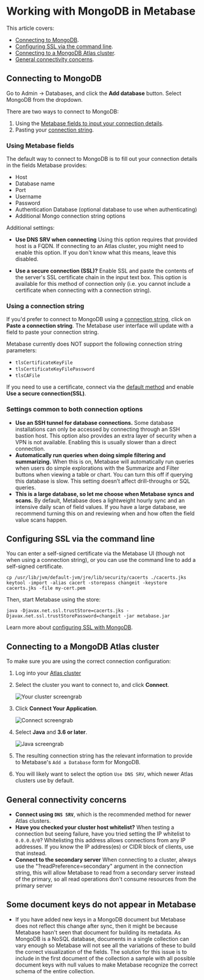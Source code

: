 # Working with MongoDB in Metabase

This article covers:

- [Connecting to MongoDB](#connecting-to-mongodb).
- [Configuring SSL via the command line](#configuring-ssl-via-the-command-line).
- [Connecting to a MongoDB Atlas cluster](#connecting-to-a-mongodb-atlas-cluster).
- [General connectivity concerns](#general-connectivity-concerns).

## Connecting to MongoDB

Go to Admin -> Databases, and click the **Add database** button. Select MongoDB from the dropdown.

There are two ways to connect to MongoDB:

1. Using the [Metabase fields to input your connection details](#using-metabase-fields).
2. Pasting your [connection string](#using-a-connection-string).

### Using Metabase fields

The default way to connect to MongoDB is to fill out your connection details in the fields Metabase provides:

- Host
- Database name
- Port
- Username
- Password
- Authentication Database (optional database to use when authenticating)
- Additional Mongo connection string options

Additional settings:

- **Use DNS SRV when connecting** Using this option requires that provided host is a FQDN. If connecting to an Atlas cluster, you might need to enable this option. If you don't know what this means, leave this disabled.

- **Use a secure connection (SSL)?** Enable SSL and paste the contents of the server's SSL certificate chain in the input text box. This option is available for this method of connection only (i.e. you cannot include a certificate when connecting with a connection string).

### Using a connection string

If you'd prefer to connect to MongoDB using a [connection string](https://docs.mongodb.com/manual/reference/connection-string/),
click on **Paste a connection string**. The Metabase user interface will update with a field to paste your connection string.

Metabase currently does NOT support the following connection string parameters:

- `tlsCertificateKeyFile`
- `tlsCertificateKeyFilePassword`
- `tlsCAFile`

If you need to use a certificate, connect via the [default method](#using-metabase-fields) and enable **Use a secure connection(SSL)**.

### Settings common to both connection options

- **Use an SSH tunnel for database connections.** Some database installations can only be accessed by connecting through an SSH bastion host. This option also provides an extra layer of security when a VPN is not available. Enabling this is usually slower than a direct connection.
- **Automatically run queries when doing simple filtering and summarizing.** When this is on, Metabase will automatically run queries when users do simple explorations with the Summarize and Filter buttons when viewing a table or chart. You can turn this off if querying this database is slow. This setting doesn’t affect drill-throughs or SQL queries.
- **This is a large database, so let me choose when Metabase syncs and scans.** By default, Metabase does a lightweight hourly sync and an intensive daily scan of field values. If you have a large database, we recommend turning this on and reviewing when and how often the field value scans happen.

## Configuring SSL via the command line

You can enter a self-signed certificate via the Metabase UI (though not when using a connection string), or you can use the command line to add a self-signed certificate.

```
cp /usr/lib/jvm/default-jvm/jre/lib/security/cacerts ./cacerts.jks
keytool -import -alias cacert -storepass changeit -keystore cacerts.jks -file my-cert.pem
```

Then, start Metabase using the store:

```
java -Djavax.net.ssl.trustStore=cacerts.jks -Djavax.net.ssl.trustStorePassword=changeit -jar metabase.jar
```

Learn more about [configuring SSL with MongoDB](http://mongodb.github.io/mongo-java-driver/3.0/driver/reference/connecting/ssl/).

## Connecting to a MongoDB Atlas cluster

To make sure you are using the correct connection configuration:

1. Log into your [Atlas cluster](https://cloud.mongodb.com)

2. Select the cluster you want to connect to, and click **Connect**.

   ![Your cluster screengrab](../images/mongo_1.png "Your cluster")

3. Click **Connect Your Application**.

   ![Connect screengrab](../images/mongo_2.png "Connect")

4. Select **Java** and **3.6 or later**.

   ![Java screengrab](../images/mongo_3.png "Java")

5. The resulting connection string has the relevant information to provide to Metabase's `Add a Database` form for MongoDB.

6. You will likely want to select the option `Use DNS SRV`, which newer Atlas clusters use by default.

## General connectivity concerns

- **Connect using `DNS SRV`**, which is the recommended method for newer Atlas clusters.
- **Have you checked your cluster host whitelist?** When testing a connection but seeing failure, have you tried setting the IP whitelist to `0.0.0.0/0`? Whitelisting this address allows connections from any IP addresses. If you know the IP address(es) or CIDR block of clients, use that instead.
- **Connect to the secondary server** When connecting to a cluster, always use the "?readPreference=secondary" argument in the connection string, this will allow Metabase to read from a secondary server instead of the primary, so all read operations don't consume resources from the primary server

## Some document keys do not appear in Metabase
- If you have added new keys in a MongoDB document but Metabase does not reflect this change after sync, then it might be because Metabase hasn't seen that document for building its metadata. As MongoDB is a NoSQL database, documents in a single collection can vary enough so Metabase will not see all the variations of these to build the correct visualization of the fields. The solution for this issue is to include in the first document of the collection a sample with all possible document keys with null values to make Metabase recognize the correct schema of the entire collection.
